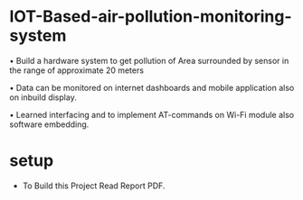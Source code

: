 # IOT-Based-air-pollution-monitoring-system
• Build a hardware system to get pollution of Area surrounded by sensor in the range of approximate 20 meters

• Data can be monitored on internet dashboards and mobile application also on inbuild display.

• Learned interfacing and to implement AT-commands on Wi-Fi module also software embedding.
# setup

- To Build this Project Read Report PDF.
